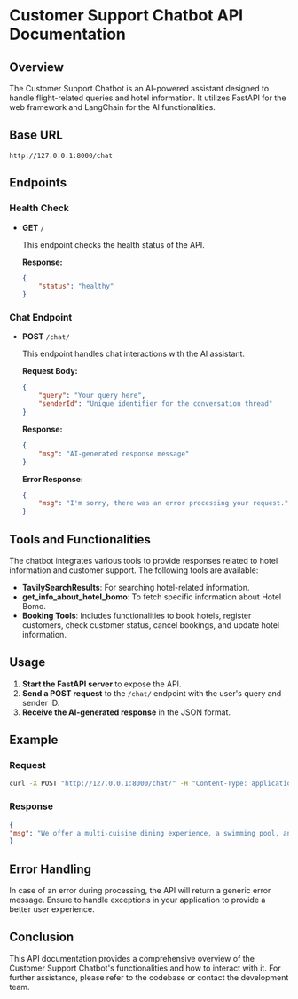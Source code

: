 # Customer Support Chatbot API Documentation

## Overview
The Customer Support Chatbot is an AI-powered assistant designed to handle flight-related queries and hotel information. It utilizes FastAPI for the web framework and LangChain for the AI functionalities.

## Base URL
```
http://127.0.0.1:8000/chat

```

## Endpoints

### Health Check
- **GET** `/`
  
  This endpoint checks the health status of the API.

  **Response:**
  ```json
  {
      "status": "healthy"
  }
  ```

### Chat Endpoint
- **POST** `/chat/`
  
  This endpoint handles chat interactions with the AI assistant.

  **Request Body:**
  ```json
  {
      "query": "Your query here",
      "senderId": "Unique identifier for the conversation thread"
  }
  ```

  **Response:**
  ```json
  {
      "msg": "AI-generated response message"
  }
  ```

  **Error Response:**
  ```json
  {
      "msg": "I'm sorry, there was an error processing your request."
  }
  ```

## Tools and Functionalities
The chatbot integrates various tools to provide responses related to hotel information and customer support. The following tools are available:

- **TavilySearchResults**: For searching hotel-related information.
- **get_info_about_hotel_bomo**: To fetch specific information about Hotel Bomo.
- **Booking Tools**: Includes functionalities to book hotels, register customers, check customer status, cancel bookings, and update hotel information.

## Usage
1. **Start the FastAPI server** to expose the API.
2. **Send a POST request** to the `/chat/` endpoint with the user's query and sender ID.
3. **Receive the AI-generated response** in the JSON format.

## Example
### Request
```bash
curl -X POST "http://127.0.0.1:8000/chat/" -H "Content-Type: application/json" -d '{"query": "What are the amenities at Hotel Bomo?", "senderId": "123abc"}'
```
### Response
```json
{
"msg": "We offer a multi-cuisine dining experience, a swimming pool, and free Wi-Fi."
}
```

## Error Handling
In case of an error during processing, the API will return a generic error message. Ensure to handle exceptions in your application to provide a better user experience.

## Conclusion
This API documentation provides a comprehensive overview of the Customer Support Chatbot's functionalities and how to interact with it. For further assistance, please refer to the codebase or contact the development team.